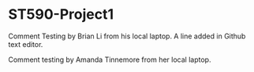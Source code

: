 # ST590-Project1
Comment Testing by Brian Li from his local laptop.
A line added in Github text editor.

Comment testing by Amanda Tinnemore from her local laptop.